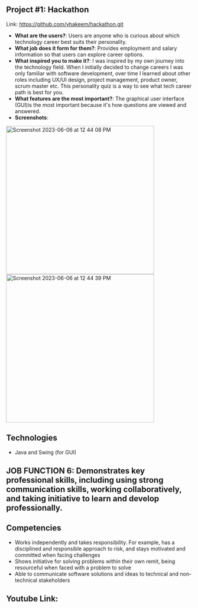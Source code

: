## Project #1: Hackathon

<!-- Give a high-level overview of the project purpose -->

Link: https://github.com/yhakeem/hackathon.git

- **What are the users?**: Users are anyone who is curious about which technology career best suits their personality.
- **What job does it form for them?**: Provides employment and salary information so that users can explore career options.
- **What inspired you to make it?**: I was inspired by my own journey into the technology field. When I initially decided to change careers I was only familiar with software development, over time I learned about other roles including UX/UI design, project management, product owner, scrum master etc. This personality quiz is a way to see what tech career path is best for you.
- **What features are the most important?**: The graphical user interface (GUI)is the most important because it's how questions are viewed and answered.
- **Screenshots**: 
 <img width="400" alt="Screenshot 2023-06-06 at 12 44 08 PM" src="https://github.com/yhakeem/Final-Portfolio/assets/95241415/1b463a12-ac27-4171-b3f2-0ee4362adc65">
<img width="400" alt="Screenshot 2023-06-06 at 12 44 39 PM" src="https://github.com/yhakeem/Final-Portfolio/assets/95241415/6ea947cc-8fbd-4a7f-bf21-2df1de9ea6f1">

## Technologies

- Java and Swing (for GUI)

<!-- - List all technologies and versions here
- Include dependencies and versions
- Note any deployment tools as well -->

## JOB FUNCTION 6: Demonstrates key professional skills, including using strong communication skills, working collaboratively, and taking initiative to learn and develop professionally.

## Competencies
- Works independently and takes responsibility. For example, has a disciplined and responsible approach to risk, and stays motivated and committed when facing challenges
- Shows initiative for solving problems within their own remit, being resourceful when faced with a problem to solve
- Able to communicate software solutions and ideas to technical and non-technical stakeholders

## Youtube Link: 

<!-- Script: During my apprentinship I completed a independant hackathon prioject that I am very proud of. While working on this project I demonstrated job function 6 which competancies include  Works independently and takes responsibility. For example, has a disciplined and responsible approach to risk, and stays motivated and committed when facing challenges
- Shows initiative for solving problems within their own remit, being resourceful when faced with a problem to solve
- Able to communicate software solutions and ideas to technical and non-technical stakeholders. I demosntated these compentancies during this project by 1.chosing to work independanty on a project using a porogrammign lanaguge that I did not have much hands on experiance with (java), I took risk by choposing to connect to an APi for this project soemthing that I had never done before, I used resources such a onet online api documentation and youtube videos as resources when I was faced with problems. I also communicated software solutions and ideas to a techincal audience during my presentation and illustrated how i was able to create a graphical user interface and a    -->

